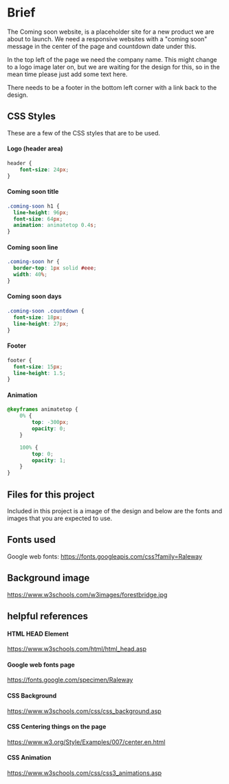 # Brief
The Coming soon website, is a placeholder site for a new product we are about to 
launch. We need a responsive websites with a "coming soon" message in the center 
of the page and countdown date under this. 

In the top left of the page we need the company name. This might change to a 
logo image later on, but we are waiting for the design for this, so in the mean 
time please just add some text here.

There needs to be a footer in the bottom left corner with a link back to the 
design.

## CSS Styles
These are a few of the CSS styles that are to be used.

#### Logo (header area)
```css
header {
    font-size: 24px;
}
```

#### Coming soon title
```css
.coming-soon h1 {
  line-height: 96px;
  font-size: 64px;
  animation: animatetop 0.4s;
}
```

#### Coming soon line
```css
.coming-soon hr {
  border-top: 1px solid #eee;
  width: 40%;
}
```

#### Coming soon days
```css
.coming-soon .countdown {
  font-size: 18px;
  line-height: 27px;
}
```

#### Footer
```css
footer {
  font-size: 15px;
  line-height: 1.5;
}
```

#### Animation
```css
@keyframes animatetop {
    0% {
        top: -300px;
        opacity: 0;
    }

    100% {
        top: 0;
        opacity: 1;
    }
}
```


## Files for this project
Included in this project is a image of the design and below are the fonts and 
images that you are expected to use. 

## Fonts used
Google web fonts: 
https://fonts.googleapis.com/css?family=Raleway

## Background image
https://www.w3schools.com/w3images/forestbridge.jpg

## helpful references
#### HTML HEAD Element
https://www.w3schools.com/html/html_head.asp

#### Google web fonts page
https://fonts.google.com/specimen/Raleway

#### CSS Background
https://www.w3schools.com/css/css_background.asp

#### CSS Centering things on the page
https://www.w3.org/Style/Examples/007/center.en.html

#### CSS Animation
https://www.w3schools.com/css/css3_animations.asp
